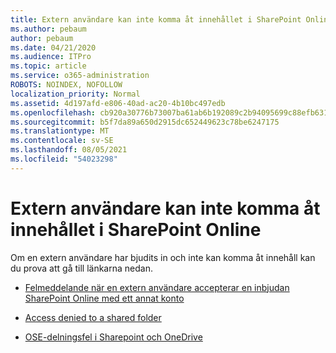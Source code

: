 ```yaml
---
title: Extern användare kan inte komma åt innehållet i SharePoint Online
ms.author: pebaum
author: pebaum
ms.date: 04/21/2020
ms.audience: ITPro
ms.topic: article
ms.service: o365-administration
ROBOTS: NOINDEX, NOFOLLOW
localization_priority: Normal
ms.assetid: 4d197afd-e806-40ad-ac20-4b10bc497edb
ms.openlocfilehash: cb920a30776b73007ba61ab6b192089c2b94095699c88efb6316781ff00ed016
ms.sourcegitcommit: b5f7da89a650d2915dc652449623c78be6247175
ms.translationtype: MT
ms.contentlocale: sv-SE
ms.lasthandoff: 08/05/2021
ms.locfileid: "54023298"
---
```

# <a name="external-user-is-unable-to-access-content-in-sharepoint-online"></a>Extern användare kan inte komma åt innehållet i SharePoint Online

Om en extern användare har bjudits in och inte kan komma åt innehåll kan du prova att gå till länkarna nedan.

- [Felmeddelande när en extern användare accepterar en inbjudan SharePoint Online med ett annat konto](https://docs.microsoft.com/sharepoint/support/sharing-and-permissions/error-when-external-user-accepts-an-invitation-by-using-another-account)

- [Access denied to a shared folder](https://docs.microsoft.com/sharepoint/support/sharing-and-permissions/cannot-access-shared-folder)

- [OSE-delningsfel i Sharepoint och OneDrive](https://docs.microsoft.com/sharepoint/sharepoint-onedrive-error-message)

